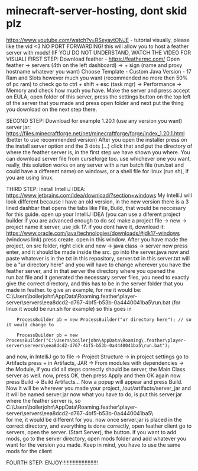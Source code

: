 # minecraft-server-hosting, dont skid plz
https://www.youtube.com/watch?v=RSeyavtONJE - tutorial visually, please like the vid <3
NO PORT FORWARDING!
this will allow you to host a feather server with mods! (IF YOU DO NOT UNDERSTAND, WATCH THE VIDEO FOR VISUAL)
FIRST STEP:
Download feather - https://feathermc.com/
Open feather -> servers (4th on the left dashboard) -> + sign (name and proxy hostname whatever you want) Choose Template - Custom
Java Version - 17
Ram and Slots however much you want (recommended no more then 50% of pc ram) to check go to ctrl + shift + esc (task mgr) -> Performance -> Memory and check how much you have.
Make the server and press accept on EULA,
open folder of this server, press the settings button on the top left of the server that you made and press open folder and next put the thing you download on the next step there.

SECOND STEP:
Download for example 1.20.1 (use any version you want) server jar: https://files.minecraftforge.net/net/minecraftforge/forge/index_1.20.1.html (better to use recommended version)
After you open the installer press on the install server option and the 3 dots (...) click that and put the directory of where the feather server is, in the first step we have shown you where.
You can download server file from curseforge too.
use whichever one you want, really, this solution works on any server with a run batch file (run.bat and could have a different name) on windows, or a shell file for linux (run.sh), if you are using linux.

THIRD STEP:
install IntelliJ IDEA: https://www.jetbrains.com/idea/download/?section=windows
My IntelliJ will look different because I have an old version, in the new version there is a 3 lined dashbar that opens the tabs like File, Build, that would be neccesary for this guide.
open up your IntelliJ IDEA (you can use a diferent project builder if you are advanced enough to do so)
make a project file -> new -> project
name it server, use jdk 17. if you dont have it, download it: https://www.oracle.com/java/technologies/downloads/#jdk17-windows (windows link)
press create. open in this window.
After you have made the project, on src folder, right click and new -> java class -> server
now press enter, and it should be made inside the src. go into the server.java now 
and paste whatever is in the txt in this repository, server.txt
in this server.txt will be a "ur directory here" and you will have to change wherever you have the feather server, and in that server the directory where you opened the run.bat file and it generated the necessary server files, you need to exactly
give the correct directory, and this has to be in the server folder that you made in feather.
to give an example, for me it would be:
C:\Users\boilerjohn\AppData\Roaming\.feather\player-server\servers\eea8dcd2-d767-4bf5-b53b-0a4440041ba5\run.bat (for linux it would be run.sh for example)
so this goes in 

        ProcessBuilder pb = new ProcessBuilder("ur directory here"); // so it would change to 
        
        ProcessBuilder pb = new ProcessBuilder("C:\Users\boilerjohn\AppData\Roaming\.feather\player-server\servers\eea8dcd2-d767-4bf5-b53b-0a4440041ba5\run.bat");


and now, in IntelliJ go to file -> Project Structure -> in project settings go to Artifacts press + in Artifacts, JAR -> From modules with dependencies -> the Module, if you did all steps correctly should be server, the Main Class server as well. now, press OK, then press Apply and then OK again now press Build -> Build Artifacts... Now a popup will appear and press Build. Now it will be wherever you made your project, /out/artifacts/server_jar and it will be named server.jar
now what you have to do, is put this server.jar where the feather server is, so 
C:\Users\boilerjohn\AppData\Roaming\.feather\player-server\servers\eea8dcd2-d767-4bf5-b53b-0a4440041ba5\    
for me, it would be different for you.
now once server.jar is placed in the correct directory, and everything is done correctly, open feather client go to servers, open the server. (Start Server), the button.
if you want to  add mods, go to the server directory, open mods folder and add whatever you want for the version you made.
Keep in mind, you have to use the same mods for the client 

FOURTH STEP:
ENJOY!!!!!!!!!!!!!!!!!!!!!!!!




